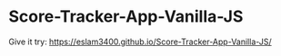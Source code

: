 # Score-Tracker-App-Vanilla-JS

Give it try: https://eslam3400.github.io/Score-Tracker-App-Vanilla-JS/
